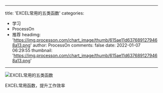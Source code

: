 
---
title: 'EXCEL常用的五类函数'
categories: 
 - 学习
 - ProcessOn
 - 推荐
headimg: 'https://img.processon.com/chart_image/thumb/615ae11d6376891279468a13.png'
author: ProcessOn
comments: false
date: 2022-01-07 06:29:55
thumbnail: 'https://img.processon.com/chart_image/thumb/615ae11d6376891279468a13.png'
---

<div>   
<img class="thumb" alt="EXCEL常用的五类函数" src="https://img.processon.com/chart_image/thumb/615ae11d6376891279468a13.png" referrerpolicy="no-referrer">
<p>EXCEL常用函数，提升工作效率</p>  
</div>
            